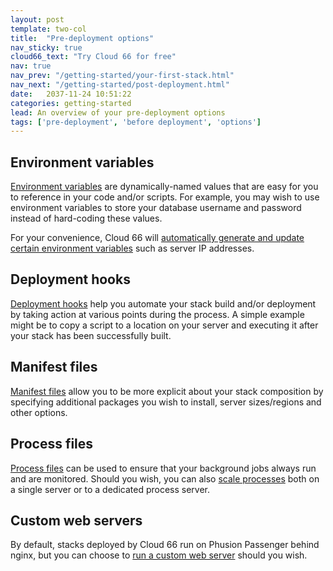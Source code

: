 ```yaml
---
layout: post
template: two-col
title:  "Pre-deployment options"
nav_sticky: true
cloud66_text: "Try Cloud 66 for free"
nav: true
nav_prev: "/getting-started/your-first-stack.html"
nav_next: "/getting-started/post-deployment.html"
date:   2037-11-24 10:51:22
categories: getting-started
lead: An overview of your pre-deployment options
tags: ['pre-deployment', 'before deployment', 'options']
---
```


## Environment variables
[Environment variables](/stack-features/env-vars.html) are dynamically-named values that are easy for you to reference in your code and/or scripts. For example,
you may wish to use environment variables to store your database username and password instead of hard-coding these values.

For your convenience, Cloud 66 will [automatically generate and update certain environment variables](/stack-features/env-vars.html#auto-gen) such as server IP addresses.

## Deployment hooks
[Deployment hooks](/stack-features/deploy-hooks.html) help you automate your stack build and/or deployment by taking action at various points during the process. A simple example might be to copy a script to a location on your server and executing it after your stack has been successfully built.

## Manifest files
[Manifest files](/stack-features/manifest-files.html) allow you to be more explicit about your stack composition by specifying additional packages you wish to install, server sizes/regions and other options.

## Process files
[Process files](/stack-features/proc-files.html) can be used to ensure that your background jobs always run and are monitored. Should you wish, you can also [scale processes](/stack-features/standalone-process-servers.html) both on a single server or to a dedicated process server.

## Custom web servers
By default, stacks deployed by Cloud 66 run on Phusion Passenger behind nginx, but you can choose to [run a custom web server](/web-server/custom-webserver.html) should you wish.